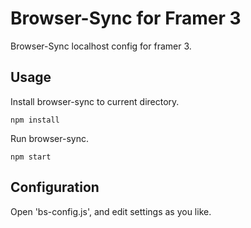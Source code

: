 # Browser-Sync for Framer 3

Browser-Sync localhost config for framer 3.

## Usage

Install browser-sync to current directory.

	npm install

Run browser-sync.

	npm start

## Configuration

Open 'bs-config.js', and edit settings as you like.
